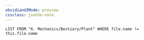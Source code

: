 ```yaml
---
obsidianUIMode: preview
cssclass: json5e-note
---
```

```dataview
LIST FROM "6. Mechanics/Bestiary/Plant" WHERE file.name != this.file.name
```